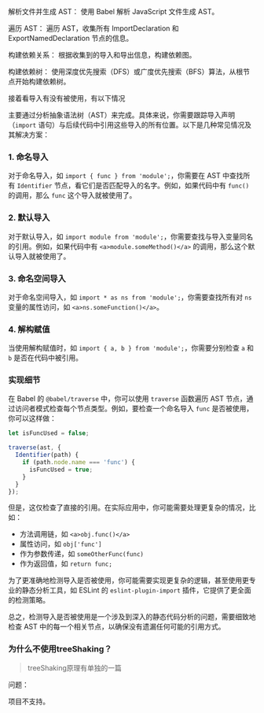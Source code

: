 解析文件并生成 AST： 使用 Babel 解析 JavaScript 文件生成 AST。

遍历 AST： 遍历 AST，收集所有 ImportDeclaration 和 ExportNamedDeclaration 节点的信息。

构建依赖关系： 根据收集到的导入和导出信息，构建依赖图。

构建依赖树： 使用深度优先搜索（DFS）或广度优先搜索（BFS）算法，从根节点开始构建依赖树。

接着看导入有没有被使用，有以下情况

主要通过分析抽象语法树（AST）来完成。具体来说，你需要跟踪导入声明（`import` 语句）与后续代码中引用这些导入的所有位置。以下是几种常见情况及其解决方案：

### 1. **命名导入**

对于命名导入，如 `import { func } from 'module';`，你需要在 AST 中查找所有 `Identifier` 节点，看它们是否匹配导入的名字。例如，如果代码中有 `func()` 的调用，那么 `func` 这个导入就被使用了。

### 2. **默认导入**

对于默认导入，如 `import module from 'module';`，你需要查找与导入变量同名的引用。例如，如果代码中有 `<a>module.someMethod()</a>` 的调用，那么这个默认导入就被使用了。

### 3. **命名空间导入**

对于命名空间导入，如 `import * as ns from 'module';`，你需要查找所有对 `ns` 变量的属性访问，如 `<a>ns.someFunction()</a>`。

### 4. **解构赋值**

当使用解构赋值时，如 `import { a, b } from 'module';`，你需要分别检查 `a` 和 `b` 是否在代码中被引用。

### 实现细节

在 Babel 的 `@babel/traverse` 中，你可以使用 `traverse` 函数遍历 AST 节点，通过访问者模式检查每个节点类型。例如，要检查一个命名导入 `func` 是否被使用，你可以这样做：

```js
let isFuncUsed = false;

traverse(ast, {
  Identifier(path) {
    if (path.node.name === 'func') {
      isFuncUsed = true;
    }
  }
});
```

但是，这仅检查了直接的引用。在实际应用中，你可能需要处理更复杂的情况，比如：

* 方法调用链，如 `<a>obj.func()</a>`
* 属性访问，如 `obj['func']`
* 作为参数传递，如 `someOtherFunc(func)`
* 作为返回值，如 `return func;`

为了更准确地检测导入是否被使用，你可能需要实现更复杂的逻辑，甚至使用更专业的静态分析工具，如 ESLint 的 `eslint-plugin-import` 插件，它提供了更全面的检测策略。

总之，检测导入是否被使用是一个涉及到深入的静态代码分析的问题，需要细致地检查 AST 中的每一个相关节点，以确保没有遗漏任何可能的引用方式。

### 为什么不使用treeShaking？

> treeShaking原理有单独的一篇

问题：

项目不支持。
